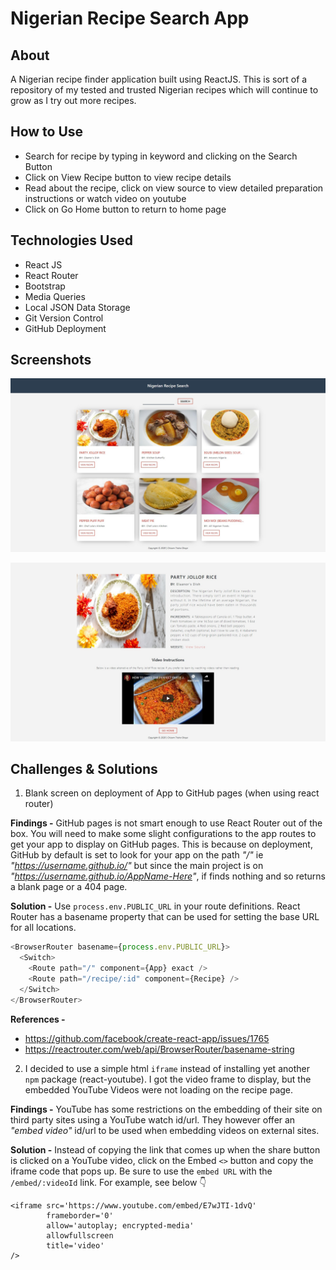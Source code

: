 # Nigerian Recipe Search App

## About

A Nigerian recipe finder application built using ReactJS. This is sort of a repository of my tested and trusted Nigerian recipes which will continue to grow as I try out more recipes.

## How to Use

- Search for recipe by typing in keyword and clicking on the Search Button
- Click on View Recipe button to view recipe details
- Read about the recipe, click on view source to view detailed preparation instructions or watch video on youtube
- Click on Go Home button to return to home page

## Technologies Used

- React JS
- React Router
- Bootstrap
- Media Queries
- Local JSON Data Storage
- Git Version Control
- GitHub Deployment

## Screenshots

![alt text](./src/assets/screenshots/home.jpg "Home Page")

![alt text](./src/assets/screenshots/recipePage.jpg "Recipe Page")

## Challenges & Solutions

1. Blank screen on deployment of App to GitHub pages (when using react router)

**Findings -** GitHub pages is not smart enough to use React Router out of the box. You will need to make some slight configurations to the app routes to get your app to display on GitHub pages. This is because on deployment, GitHub by default is set to look for your app on the path _"/"_ ie _"https://username.github.io/"_ but since the main project is on _"https://username.github.io/AppName-Here"_, if finds nothing and so returns a blank page or a 404 page.

**Solution -** Use `process.env.PUBLIC_URL` in your route definitions. React Router has a basename property that can be used for setting the base URL for all locations.

```javascript
<BrowserRouter basename={process.env.PUBLIC_URL}>
  <Switch>
    <Route path="/" component={App} exact />
    <Route path="/recipe/:id" component={Recipe} />
  </Switch>
</BrowserRouter>
```

**References -**

- https://github.com/facebook/create-react-app/issues/1765
- https://reactrouter.com/web/api/BrowserRouter/basename-string

2. I decided to use a simple html `iframe` instead of installing yet another `npm` package (react-youtube). I got the video frame to display, but the embedded YouTube Videos were not loading on the recipe page.

**Findings -** YouTube has some restrictions on the embedding of their site on third party sites using a YouTube watch id/url. They however offer an _"embed video"_ id/url to be used when embedding videos on external sites.

**Solution -** Instead of copying the link that comes up when the share button is clicked on a YouTube video, click on the Embed `<>` button and copy the iframe code that pops up. Be sure to use the `embed URL` with the `/embed/:videoId` link. For example, see below 👇

```
<iframe src='https://www.youtube.com/embed/E7wJTI-1dvQ'
        frameborder='0'
        allow='autoplay; encrypted-media'
        allowfullscreen
        title='video'
/>
```
